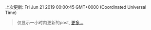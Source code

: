 
  
 上次更新: Fri Jun 21 2019 00:00:45 GMT+0000 (Coordinated Universal Time) 

 > 仅显示一小时内更新的post, [更多...](screenshots/)
  